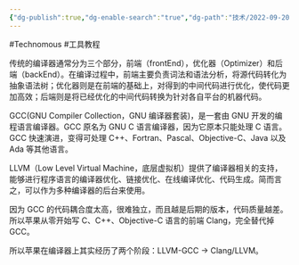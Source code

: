 ```yaml
---
{"dg-publish":true,"dg-enable-search":"true","dg-path":"技术/2022-09-20 GCC、LLVM 和 Clang 的关系.md","permalink":"/技术/2022-09-20 GCC、LLVM 和 Clang 的关系/","dgEnableSearch":"true","dgPassFrontmatter":true,"created":"2023-02-07T14:32:43.000+08:00","updated":"2023-11-14T13:32:27.000+08:00"}
---
```


#Technomous #工具教程

传统的编译器通常分为三个部分，前端（frontEnd），优化器（Optimizer）和后端（backEnd）。在编译过程中，前端主要负责词法和语法分析，将源代码转化为抽象语法树；优化器则是在前端的基础上，对得到的中间代码进行优化，使代码更加高效；后端则是将已经优化的中间代码转换为针对各自平台的机器代码。

GCC(GNU Compiler Collection，GNU 编译器套装)，是一套由 GNU 开发的编程语言编译器。GCC 原名为 GNU C 语言编译器，因为它原本只能处理 C 语言。GCC 快速演进，变得可处理 C++、Fortran、Pascal、Objective-C、Java 以及 Ada 等其他语言。

LLVM（Low Level Virtual Machine，底层虚拟机）提供了编译器相关的支持，能够进行程序语言的编译器优化、链接优化、在线编译优化、代码生成。简而言之，可以作为多种编译器的后台来使用。

因为 GCC 的代码耦合度太高，很难独立，而且越是后期的版本，代码质量越差。所以苹果从零开始写 C、C++、Objective-C 语言的前端 Clang，完全替代掉 GCC。

所以苹果在编译器上其实经历了两个阶段：LLVM-GCC -> Clang/LLVM。